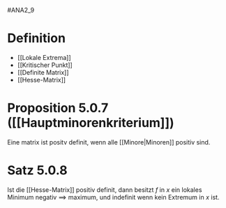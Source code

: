 #ANA2_9 
# Definition
- [[Lokale Extrema]]
- [[Kritischer Punkt]]
- [[Definite Matrix]]
- [[Hesse-Matrix]]
# Proposition 5.0.7 ([[Hauptminorenkriterium]])
Eine matrix ist positv definit, wenn alle [[Minore|Minoren]] positiv sind.

# Satz 5.0.8
Ist die [[Hesse-Matrix]] positiv definit, dann besitzt $f$ in $x$ ein lokales Minimum
negativ $\implies$ maximum, und indefinit wenn kein Extremum in $x$ ist.
